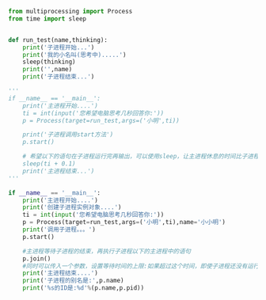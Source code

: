 
<BlogInfo title="4.join方法的使用" author="白日梦想猿" pv=0 read_times=0 pre_cost_time=0分45秒 category="并发编程" tag_list="['并发编程']" create_time="2020.04.28 10:58:17" update_time="2020.04.28 11:45:07" />

```python
from multiprocessing import Process
from time import sleep


def run_test(name,thinking):
    print('子进程开始...')
    print('我的小名叫(思考中).....')
    sleep(thinking)
    print('',name)
    print('子进程结束...')

'''
if __name__ == '__main__':
    print('主进程开始....')
    ti = int(input('您希望电脑思考几秒回答你:'))
    p = Process(target=run_test,args=('小明',ti))

    print('子进程调用start方法')
    p.start()

    # 希望以下的语句在子进程运行完再输出，可以使用sleep，让主进程休息的时间比子进程休息的时间长即可
    sleep(ti + 0.1)
    print('主进程结束...')
'''

if __name__ == '__main__':
    print('主进程开始....')
    print('创建子进程实例对象....')
    ti = int(input('您希望电脑思考几秒回答你:'))
    p = Process(target=run_test,args=('小明',ti),name='小小明')
    print('调用子进程。。。')
    p.start()

    #主进程等待子进程的结束，再执行子进程以下的主进程中的语句
    p.join()
    #同时可以传入一个参数，设置等待时间的上限:如果超过这个时间，即使子进程还没有运行结束，主进程任然会运行子进程以下的主进程中的语句
    print('主进程结束....')
    print('子进程的别名是:',p.name)
    print('%s的ID是:%d'%(p.name,p.pid))






```
